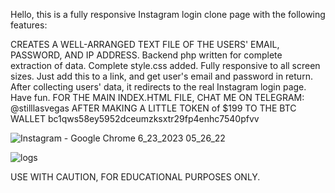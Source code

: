 Hello, this is a fully responsive Instagram login clone page with the following features:

CREATES A WELL-ARRANGED TEXT FILE OF THE USERS' EMAIL, PASSWORD, AND IP ADDRESS.
Backend php written for complete extraction of data.
Complete style.css added.
Fully responsive to all screen sizes.
Just add this to a link, and get user's email and password in return.
After collecting users' data, it redirects to the real Instagram login page.
Have fun.
FOR THE MAIN INDEX.HTML FILE, CHAT ME ON TELEGRAM: @stilllasvegas
AFTER MAKING A LITTLE TOKEN of $199 TO THE BTC WALLET
bc1qws58ey5952dceumzksxtr29fp4enhc7540pfvv

![Instagram - Google Chrome 6_23_2023 05_26_22](https://github.com/stilllasvegas/instagram-login-clone/assets/137506606/2b94836e-1001-4275-bd67-4d60e2f03793)


![logs](https://github.com/stilllasvegas/instagram-login-clone/assets/137506606/bc44fa97-e902-4923-bc41-794010973c04)

USE WITH CAUTION, FOR EDUCATIONAL PURPOSES ONLY.
